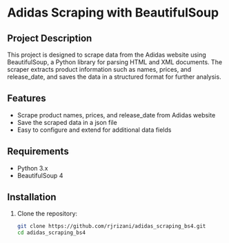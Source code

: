 # Adidas Scraping with BeautifulSoup

## Project Description

This project is designed to scrape data from the Adidas website using BeautifulSoup, a Python library for parsing HTML and XML documents. The scraper extracts product information such as names, prices, and release_date, and saves the data in a structured format for further analysis.

## Features

- Scrape product names, prices, and release_date from Adidas website
- Save the scraped data in a json file
- Easy to configure and extend for additional data fields

## Requirements

- Python 3.x
- BeautifulSoup 4

## Installation

1. Clone the repository:
   ```sh
   git clone https://github.com/rjrizani/adidas_scraping_bs4.git
   cd adidas_scraping_bs4
